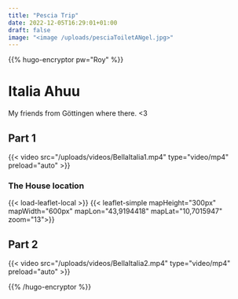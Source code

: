 ```yaml
---
title: "Pescia Trip"
date: 2022-12-05T16:29:01+01:00
draft: false
image: "<image /uploads/pesciaToiletANgel.jpg>"
---
```


{{% hugo-encryptor pw="Roy" %}}

# Italia Ahuu  

My friends from Göttingen where there. <3  

## Part 1  


{{< video src="/uploads/videos/BellaItalia1.mp4" type="video/mp4" preload="auto" >}}


### The House location  

{{< load-leaflet-local >}}
{{< leaflet-simple mapHeight="300px" mapWidth="600px" mapLon="43,9194418" mapLat="10,7015947" zoom="13">}}

## Part 2

{{< video src="/uploads/videos/BellaItalia2.mp4" type="video/mp4" preload="auto" >}}

{{% /hugo-encryptor %}}
